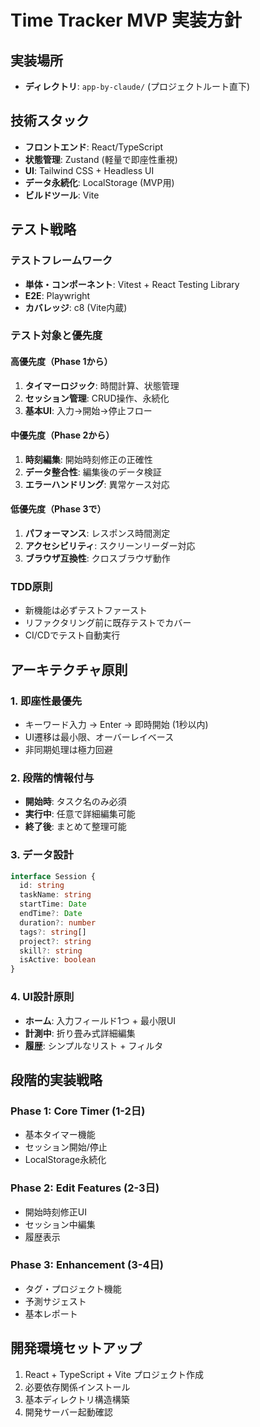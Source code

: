 # Time Tracker MVP 実装方針

## 実装場所
- **ディレクトリ**: `app-by-claude/` (プロジェクトルート直下)

## 技術スタック
- **フロントエンド**: React/TypeScript
- **状態管理**: Zustand (軽量で即座性重視)
- **UI**: Tailwind CSS + Headless UI
- **データ永続化**: LocalStorage (MVP用)
- **ビルドツール**: Vite

## テスト戦略

### テストフレームワーク
- **単体・コンポーネント**: Vitest + React Testing Library
- **E2E**: Playwright
- **カバレッジ**: c8 (Vite内蔵)

### テスト対象と優先度

#### 高優先度（Phase 1から）
1. **タイマーロジック**: 時間計算、状態管理
2. **セッション管理**: CRUD操作、永続化
3. **基本UI**: 入力→開始→停止フロー

#### 中優先度（Phase 2から）
1. **時刻編集**: 開始時刻修正の正確性
2. **データ整合性**: 編集後のデータ検証
3. **エラーハンドリング**: 異常ケース対応

#### 低優先度（Phase 3で）
1. **パフォーマンス**: レスポンス時間測定
2. **アクセシビリティ**: スクリーンリーダー対応
3. **ブラウザ互換性**: クロスブラウザ動作

### TDD原則
- 新機能は必ずテストファースト
- リファクタリング前に既存テストでカバー
- CI/CDでテスト自動実行

## アーキテクチャ原則

### 1. 即座性最優先
- キーワード入力 → Enter → 即時開始 (1秒以内)
- UI遷移は最小限、オーバーレイベース
- 非同期処理は極力回避

### 2. 段階的情報付与
- **開始時**: タスク名のみ必須
- **実行中**: 任意で詳細編集可能
- **終了後**: まとめて整理可能

### 3. データ設計
```typescript
interface Session {
  id: string
  taskName: string
  startTime: Date
  endTime?: Date
  duration?: number
  tags?: string[]
  project?: string
  skill?: string
  isActive: boolean
}
```

### 4. UI設計原則
- **ホーム**: 入力フィールド1つ + 最小限UI
- **計測中**: 折り畳み式詳細編集
- **履歴**: シンプルなリスト + フィルタ

## 段階的実装戦略

### Phase 1: Core Timer (1-2日)
- 基本タイマー機能
- セッション開始/停止
- LocalStorage永続化

### Phase 2: Edit Features (2-3日)
- 開始時刻修正UI
- セッション中編集
- 履歴表示

### Phase 3: Enhancement (3-4日)
- タグ・プロジェクト機能
- 予測サジェスト
- 基本レポート

## 開発環境セットアップ
1. React + TypeScript + Vite プロジェクト作成
2. 必要依存関係インストール
3. 基本ディレクトリ構造構築
4. 開発サーバー起動確認